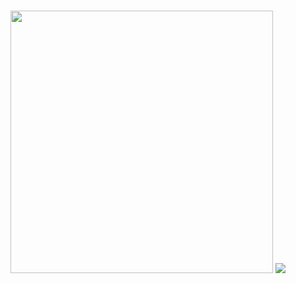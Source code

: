<br>

<p align="left">
<a href="https://github.com/malice-cli/"><img src="https://github-readme-stats.vercel.app/api?username=malice-cli" width=420px></a>
<img src='https://appl.malice.ml/DOINYOURMOMDOINDOINYOURMOMDOINDOINYOURMOMDOINDOINYOURMOMYOUKNOWWESTRAIGHTDOINYOURMOM'</img>
